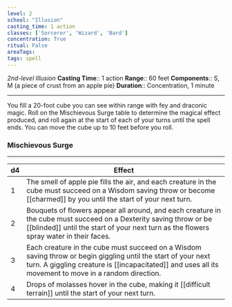 ```yaml
---
level: 2
school: "Illusion"
casting_time: 1 action
classes: ['Sorcerer', 'Wizard', 'Bard']
concentration: True
ritual: False
areaTags: 
tags: spell
---
```


_2nd-level Illusion_
**Casting Time**:: 1 action
**Range**:: 60 feet
**Components**:: S, M (a piece of crust from an apple pie)
**Duration**:: Concentration, 1 minute

---

You fill a 20-foot cube you can see within range with fey and draconic magic. Roll on the Mischievous Surge table to determine the magical effect produced, and roll again at the start of each of your turns until the spell ends. You can move the cube up to 10 feet before you roll.

### Mischievous Surge
---
|d4|Effect|
|----|------------|
|1|The smell of apple pie fills the air, and each creature in the cube must succeed on a Wisdom saving throw or become [[charmed]] by you until the start of your next turn.|
|2|Bouquets of flowers appear all around, and each creature in the cube must succeed on a Dexterity saving throw or be [[blinded]] until the start of your next turn as the flowers spray water in their faces.|
|3|Each creature in the cube must succeed on a Wisdom saving throw or begin giggling until the start of your next turn. A giggling creature is [[incapacitated]] and uses all its movement to move in a random direction.|
|4|Drops of molasses hover in the cube, making it [[difficult terrain]] until the start of your next turn.|


